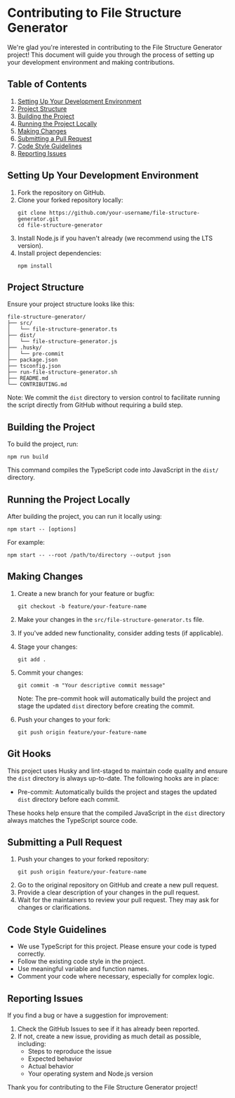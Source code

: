 # Contributing to File Structure Generator

We're glad you're interested in contributing to the File Structure Generator project! This document will guide you through the process of setting up your development environment and making contributions.

## Table of Contents

1. [Setting Up Your Development Environment](#setting-up-your-development-environment)
2. [Project Structure](#project-structure)
3. [Building the Project](#building-the-project)
4. [Running the Project Locally](#running-the-project-locally)
5. [Making Changes](#making-changes)
6. [Submitting a Pull Request](#submitting-a-pull-request)
7. [Code Style Guidelines](#code-style-guidelines)
8. [Reporting Issues](#reporting-issues)

## Setting Up Your Development Environment

1. Fork the repository on GitHub.
2. Clone your forked repository locally:
   ```
   git clone https://github.com/your-username/file-structure-generator.git
   cd file-structure-generator
   ```
3. Install Node.js if you haven't already (we recommend using the LTS version).
4. Install project dependencies:
   ```
   npm install
   ```

## Project Structure

Ensure your project structure looks like this:

```
file-structure-generator/
├── src/
│   └── file-structure-generator.ts
├── dist/
│   └── file-structure-generator.js
├── .husky/
│   └── pre-commit
├── package.json
├── tsconfig.json
├── run-file-structure-generator.sh
├── README.md
└── CONTRIBUTING.md
```

Note: We commit the `dist` directory to version control to facilitate running the script directly from GitHub without requiring a build step.

## Building the Project

To build the project, run:

```
npm run build
```

This command compiles the TypeScript code into JavaScript in the `dist/` directory.

## Running the Project Locally

After building the project, you can run it locally using:

```
npm start -- [options]
```

For example:

```
npm start -- --root /path/to/directory --output json
```

## Making Changes

1. Create a new branch for your feature or bugfix:
   ```
   git checkout -b feature/your-feature-name
   ```
2. Make your changes in the `src/file-structure-generator.ts` file.
3. If you've added new functionality, consider adding tests (if applicable).
4. Stage your changes:
   ```
   git add .
   ```
5. Commit your changes:
   ```
   git commit -m "Your descriptive commit message"
   ```

   Note: The pre-commit hook will automatically build the project and stage the updated `dist` directory before creating the commit.

6. Push your changes to your fork:
   ```
   git push origin feature/your-feature-name
   ```

## Git Hooks

This project uses Husky and lint-staged to maintain code quality and ensure the `dist` directory is always up-to-date. The following hooks are in place:

- Pre-commit: Automatically builds the project and stages the updated `dist` directory before each commit.

These hooks help ensure that the compiled JavaScript in the `dist` directory always matches the TypeScript source code.

## Submitting a Pull Request

1. Push your changes to your forked repository:
   ```
   git push origin feature/your-feature-name
   ```
2. Go to the original repository on GitHub and create a new pull request.
3. Provide a clear description of your changes in the pull request.
4. Wait for the maintainers to review your pull request. They may ask for changes or clarifications.

## Code Style Guidelines

- We use TypeScript for this project. Please ensure your code is typed correctly.
- Follow the existing code style in the project.
- Use meaningful variable and function names.
- Comment your code where necessary, especially for complex logic.

## Reporting Issues

If you find a bug or have a suggestion for improvement:

1. Check the GitHub Issues to see if it has already been reported.
2. If not, create a new issue, providing as much detail as possible, including:
   - Steps to reproduce the issue
   - Expected behavior
   - Actual behavior
   - Your operating system and Node.js version

Thank you for contributing to the File Structure Generator project!
